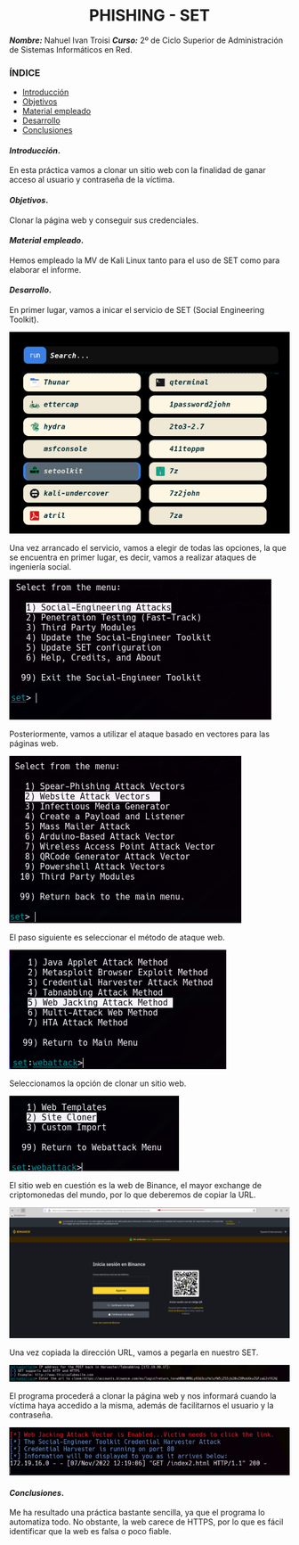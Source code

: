 <center>

# PHISHING - SET


</center>

***Nombre:*** Nahuel Ivan Troisi
***Curso:*** 2º de Ciclo Superior de Administración de Sistemas Informáticos en Red.

### ÍNDICE

+ [Introducción](#id1)
+ [Objetivos](#id2)
+ [Material empleado](#id3)
+ [Desarrollo](#id4)
+ [Conclusiones](#id5)


#### ***Introducción***. <a name="id1"></a>

En esta práctica vamos a clonar un sitio web con la finalidad de ganar acceso al usuario y contraseña de la víctima.

#### ***Objetivos***. <a name="id2"></a>

Clonar la página web y conseguir sus credenciales. 

#### ***Material empleado***. <a name="id3"></a>

Hemos empleado la MV de Kali Linux tanto para el uso de SET como para elaborar el informe. 

#### ***Desarrollo***. <a name="id4"></a>

En primer lugar, vamos a inicar el servicio de SET (Social Engineering Toolkit).

![](img/9.png)

Una vez arrancado el servicio, vamos a elegir de todas las opciones, la que se encuentra en primer lugar, es decir, vamos a realizar ataques de ingeniería
social. 

![](img/1.png)

Posteriormente, vamos a utilizar el ataque basado en vectores para las páginas web. 

![](img/2.png)

El paso siguiente es seleccionar el método de ataque web. 

![](img/3.png)

Seleccionamos la opción de clonar un sitio web. 

![](img/4.png)

El sitio web en cuestión es la web de Binance, el mayor exchange de criptomonedas del mundo, por lo que deberemos de copiar la URL.

![](img/5.png)

Una vez copiada la dirección URL, vamos a pegarla en nuestro SET. 

![](img/6.png)

El programa procederá a clonar la página web y nos informará cuando la víctima haya accedido a la misma, además de facilitarnos el usuario y la contraseña. 

![](img/7.png)


#### ***Conclusiones***. <a name="id5"></a>

Me ha resultado una práctica bastante sencilla, ya que el programa lo automatiza todo. No obstante, la web carece de HTTPS, por lo que es fácil identificar
que la web es falsa o poco fiable. 
